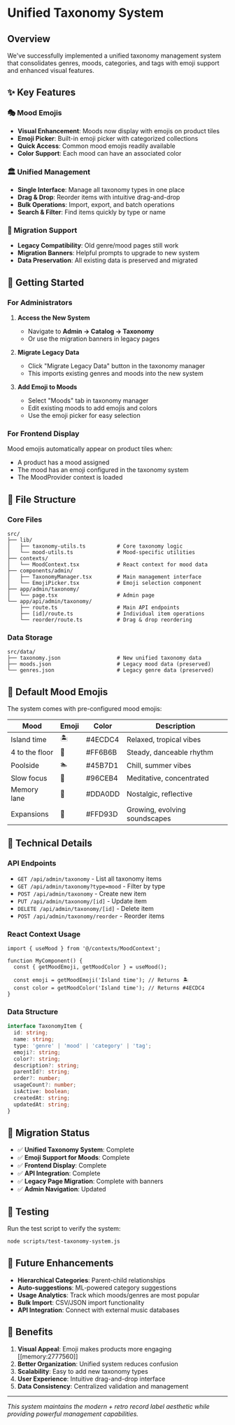 # Unified Taxonomy System

## Overview

We've successfully implemented a unified taxonomy management system that consolidates genres, moods, categories, and tags with emoji support and enhanced visual features.

## ✨ Key Features

### 🎭 Mood Emojis
- **Visual Enhancement**: Moods now display with emojis on product tiles
- **Emoji Picker**: Built-in emoji picker with categorized collections
- **Quick Access**: Common mood emojis readily available
- **Color Support**: Each mood can have an associated color

### 🏛️ Unified Management
- **Single Interface**: Manage all taxonomy types in one place
- **Drag & Drop**: Reorder items with intuitive drag-and-drop
- **Bulk Operations**: Import, export, and batch operations
- **Search & Filter**: Find items quickly by type or name

### 🔄 Migration Support
- **Legacy Compatibility**: Old genre/mood pages still work
- **Migration Banners**: Helpful prompts to upgrade to new system
- **Data Preservation**: All existing data is preserved and migrated

## 🚀 Getting Started

### For Administrators

1. **Access the New System**
   - Navigate to **Admin → Catalog → Taxonomy**
   - Or use the migration banners in legacy pages

2. **Migrate Legacy Data**
   - Click "Migrate Legacy Data" button in the taxonomy manager
   - This imports existing genres and moods into the new system

3. **Add Emoji to Moods**
   - Select "Moods" tab in taxonomy manager
   - Edit existing moods to add emojis and colors
   - Use the emoji picker for easy selection

### For Frontend Display

Mood emojis automatically appear on product tiles when:
- A product has a mood assigned
- The mood has an emoji configured in the taxonomy system
- The MoodProvider context is loaded

## 📁 File Structure

### Core Files
```
src/
├── lib/
│   ├── taxonomy-utils.ts          # Core taxonomy logic
│   └── mood-utils.ts              # Mood-specific utilities
├── contexts/
│   └── MoodContext.tsx            # React context for mood data
├── components/admin/
│   ├── TaxonomyManager.tsx        # Main management interface
│   └── EmojiPicker.tsx            # Emoji selection component
├── app/admin/taxonomy/
│   └── page.tsx                   # Admin page
└── app/api/admin/taxonomy/
    ├── route.ts                   # Main API endpoints
    ├── [id]/route.ts              # Individual item operations
    └── reorder/route.ts           # Drag & drop reordering
```

### Data Storage
```
src/data/
├── taxonomy.json                  # New unified taxonomy data
├── moods.json                     # Legacy mood data (preserved)
└── genres.json                    # Legacy genre data (preserved)
```

## 🎨 Default Mood Emojis

The system comes with pre-configured mood emojis:

| Mood | Emoji | Color | Description |
|------|-------|-------|-------------|
| Island time | 🏝️ | #4ECDC4 | Relaxed, tropical vibes |
| 4 to the floor | 🕺 | #FF6B6B | Steady, danceable rhythm |
| Poolside | 🏊 | #45B7D1 | Chill, summer vibes |
| Slow focus | 🧘 | #96CEB4 | Meditative, concentrated |
| Memory lane | 💭 | #DDA0DD | Nostalgic, reflective |
| Expansions | 🌌 | #FFD93D | Growing, evolving soundscapes |

## 🔧 Technical Details

### API Endpoints

- `GET /api/admin/taxonomy` - List all taxonomy items
- `GET /api/admin/taxonomy?type=mood` - Filter by type
- `POST /api/admin/taxonomy` - Create new item
- `PUT /api/admin/taxonomy/[id]` - Update item
- `DELETE /api/admin/taxonomy/[id]` - Delete item
- `POST /api/admin/taxonomy/reorder` - Reorder items

### React Context Usage

```tsx
import { useMood } from '@/contexts/MoodContext';

function MyComponent() {
  const { getMoodEmoji, getMoodColor } = useMood();
  
  const emoji = getMoodEmoji('Island time'); // Returns 🏝️
  const color = getMoodColor('Island time'); // Returns #4ECDC4
}
```

### Data Structure

```typescript
interface TaxonomyItem {
  id: string;
  name: string;
  type: 'genre' | 'mood' | 'category' | 'tag';
  emoji?: string;
  color?: string;
  description?: string;
  parentId?: string;
  order?: number;
  usageCount?: number;
  isActive: boolean;
  createdAt: string;
  updatedAt: string;
}
```

## 🚦 Migration Status

- ✅ **Unified Taxonomy System**: Complete
- ✅ **Emoji Support for Moods**: Complete
- ✅ **Frontend Display**: Complete
- ✅ **API Integration**: Complete
- ✅ **Legacy Page Migration**: Complete with banners
- ✅ **Admin Navigation**: Updated

## 🧪 Testing

Run the test script to verify the system:

```bash
node scripts/test-taxonomy-system.js
```

## 🔮 Future Enhancements

- **Hierarchical Categories**: Parent-child relationships
- **Auto-suggestions**: ML-powered category suggestions
- **Usage Analytics**: Track which moods/genres are most popular
- **Bulk Import**: CSV/JSON import functionality
- **API Integration**: Connect with external music databases

## 🎯 Benefits

1. **Visual Appeal**: Emoji makes products more engaging [[memory:2777560]]
2. **Better Organization**: Unified system reduces confusion
3. **Scalability**: Easy to add new taxonomy types
4. **User Experience**: Intuitive drag-and-drop interface
5. **Data Consistency**: Centralized validation and management

---

*This system maintains the modern + retro record label aesthetic while providing powerful management capabilities.*